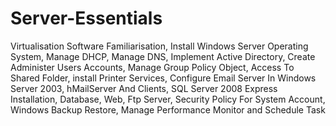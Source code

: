 # Server-Essentials
Virtualisation Software Familiarisation, Install Windows Server Operating System, Manage DHCP, Manage DNS, Implement Active Directory, Create Administer Users Accounts, Manage Group Policy Object, Access To Shared Folder, install Printer Services, Configure Email Server In Windows Server 2003, hMailServer And Clients, SQL Server 2008 Express Installation, Database, Web, Ftp Server, Security Policy For System Account, Windows Backup Restore, Manage Performance Monitor and Schedule Task
